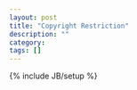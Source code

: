 ```yaml
---
layout: post
title: "Copyright Restriction"
description: ""
category: 
tags: []
---
```

{% include JB/setup %}

